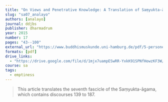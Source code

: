 ```yaml
---
title: "On Views and Penetrative Knowledge: A Translation of Saṃyukta-āgama Discourses 139 to 187"
slug: "sa07_analayo"
authors: [analayo]
journal: ddjbs
publisher: dharmadrum
year: 2015
number: 17
pages: "43--100"
external_url: "https://www.buddhismuskunde.uni-hamburg.de/pdf/5-personen/analayo/sa07.pdf"
formats: [pdf]
drive_links:
  - "https://drive.google.com/file/d/1mjx7uampESwRR-YxkK91SPNfHowzKF3W/view?usp=sharing"
course: sa
tags:
  - emptiness
---
```


> This article translates the seventh fascicle of the Saṃyukta-āgama, which contains discourses 139 to 187.
